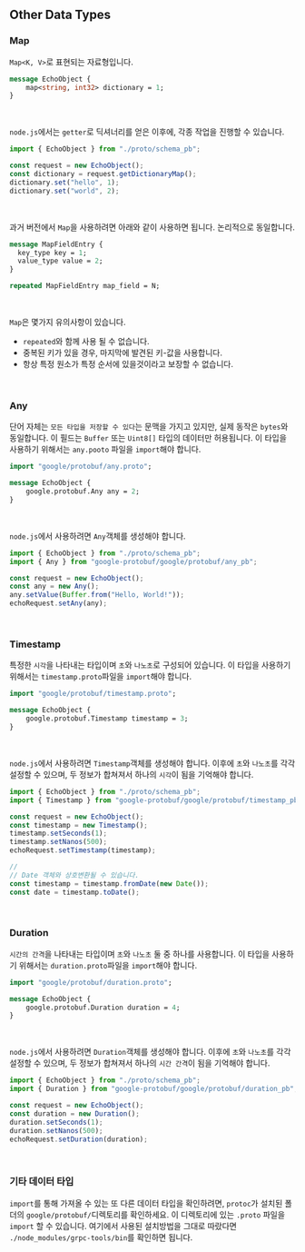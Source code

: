 ## Other Data Types

### Map

`Map<K, V>`로 표현되는 자료형입니다.

```protobuf
message EchoObject {
    map<string, int32> dictionary = 1;
}
```

<br/>

`node.js`에서는 `getter`로 딕셔너리를 얻은 이후에, 각종 작업을 진행할 수 있습니다.

```ts
import { EchoObject } from "./proto/schema_pb";

const request = new EchoObject();
const dictionary = request.getDictionaryMap();
dictionary.set("hello", 1);
dictionary.set("world", 2);
```

<br/>

과거 버전에서 `Map`을 사용하려면 아래와 같이 사용하면 됩니다. 논리적으로 동일합니다.

```protobuf
message MapFieldEntry {
  key_type key = 1;
  value_type value = 2;
}

repeated MapFieldEntry map_field = N;
```

<br/>

`Map`은 몇가지 유의사항이 있습니다.

-   `repeated`와 함께 사용 될 수 없습니다.
-   중복된 키가 있을 경우, 마지막에 발견된 키-값을 사용합니다.
-   항상 특정 원소가 특정 순서에 있을것이라고 보장할 수 없습니다.

<br/>

### Any

단어 자체는 `모든 타입을 저장할 수 있다`는 문맥을 가지고 있지만, 실제 동작은 `bytes`와 동일합니다. 이 필드는 `Buffer` 또는 `Uint8[]` 타입의 데이터만 허용됩니다. 이 타입을 사용하기 위해서는 `any.pooto` 파일을 `import`해야 합니다.

```protobuf
import "google/protobuf/any.proto";

message EchoObject {
    google.protobuf.Any any = 2;
}
```

<br/>

`node.js`에서 사용하려면 `Any`객체를 생성해야 합니다.

```ts
import { EchoObject } from "./proto/schema_pb";
import { Any } from "google-protobuf/google/protobuf/any_pb";

const request = new EchoObject();
const any = new Any();
any.setValue(Buffer.from("Hello, World!"));
echoRequest.setAny(any);
```

<br/>

### Timestamp

특정한 `시각`을 나타내는 타입이며 `초`와 `나노초`로 구성되어 있습니다. 이 타입을 사용하기 위해서는 `timestamp.proto`파일을 `import`해야 합니다.

```protobuf
import "google/protobuf/timestamp.proto";

message EchoObject {
    google.protobuf.Timestamp timestamp = 3;
}
```

<br/>

`node.js`에서 사용하려면 `Timestamp`객체를 생성해야 합니다. 이후에 `초`와 `나노초`를 각각 설정할 수 있으며, 두 정보가 합쳐져서 하나의 `시각`이 됨을 기억해야 합니다.

```ts
import { EchoObject } from "./proto/schema_pb";
import { Timestamp } from "google-protobuf/google/protobuf/timestamp_pb";

const request = new EchoObject();
const timestamp = new Timestamp();
timestamp.setSeconds(1);
timestamp.setNanos(500);
echoRequest.setTimestamp(timestamp);

//
// Date 객체와 상호변환될 수 있습니다.
const timestamp = timestamp.fromDate(new Date());
const date = timestamp.toDate();
```

<br/>

### Duration

`시간의 간격`을 나타내는 타입이며 `초`와 `나노초` 둘 중 하나를 사용합니다. 이 타입을 사용하기 위해서는 `duration.proto`파일을 `import`해야 합니다.

```protobuf
import "google/protobuf/duration.proto";

message EchoObject {
    google.protobuf.Duration duration = 4;
}
```

<br/>

`node.js`에서 사용하려면 `Duration`객체를 생성해야 합니다. 이후에 `초`와 `나노초`를 각각 설정할 수 있으며, 두 정보가 합쳐져서 하나의 `시간 간격`이 됨을 기억해야 합니다.

```ts
import { EchoObject } from "./proto/schema_pb";
import { Duration } from "google-protobuf/google/protobuf/duration_pb";

const request = new EchoObject();
const duration = new Duration();
duration.setSeconds(1);
duration.setNanos(500);
echoRequest.setDuration(duration);
```

<br/>

### 기타 데이터 타입

`import`를 통해 가져올 수 있는 또 다른 데이터 타입을 확인하려면, `protoc`가 설치된 폴더의 `google/protobuf/`디렉토리를 확인하세요. 이 디렉토리에 있는 `.proto` 파일을 `import` 할 수 있습니다. 여기에서 사용된 설치방법을 그대로 따랐다면 `./node_modules/grpc-tools/bin`를 확인하면 됩니다.
